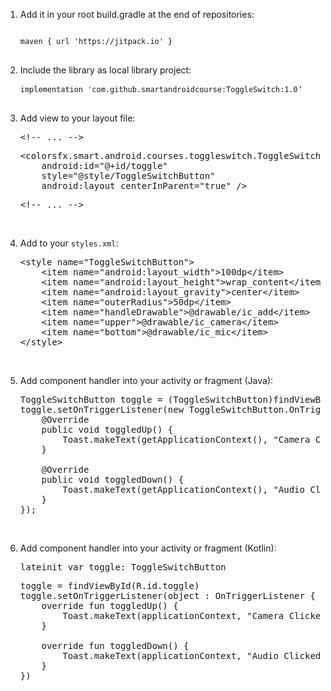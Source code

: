 <ol dir="auto">
<li>
<p dir="auto">Add it in your root build.gradle at the end of repositories:</p>
<div class="highlight highlight-source-groovy notranslate position-relative overflow-auto" dir="auto">
<pre><code class=" kode  language-css"></code></pre>
<pre class="kode language-css code-toolbar"><code class=" kode language-css"><span class="token selector">maven</span> <span class="token punctuation">{</span> url <span class="token string">'https://jitpack.io'</span> <span class="token punctuation">}<br /></span></code><code id="depCodeGradle" class=" kode  language-css"></code><span class="pl-s"><span class="pl-pds"><br /></span></span></pre>
</div>
</li>
<li>
<p dir="auto">Include the library as local library project:</p>
<div class="highlight highlight-source-groovy notranslate position-relative overflow-auto" dir="auto">
<pre><code id="depCodeGradle" class=" kode  language-css">implementation <span class="token string">'com.github.smartandroidcourse:ToggleSwitch:1.0</span></code><span class="pl-s"><span class="pl-pds">'<br /><br /></span></span></pre>
</div>
</li>
<li>
<p dir="auto">Add view to your layout file:</p>
<div class="highlight highlight-text-xml notranslate position-relative overflow-auto" dir="auto">
<pre><span class="pl-c"><span class="pl-c">&lt;!--</span> ... <span class="pl-c">--&gt;</span></span></pre>
<pre>&lt;colorsfx.smart.android.courses.toggleswitch.ToggleSwitchButton<br />    android:id="@+id/toggle"<br />    style="@style/ToggleSwitchButton"<br />    android:layout_centerInParent="true" /&gt;</pre>
<pre><span class="pl-c"><span class="pl-c">&lt;!--</span> ... <span class="pl-c">--&gt;</span></span></pre>
<div class="zeroclipboard-container position-absolute right-0 top-0">&nbsp;</div>
</div>
</li>
<li>
<p dir="auto">Add to your <code>styles.xml</code>:</p>
<div class="highlight highlight-text-xml notranslate position-relative overflow-auto" dir="auto">
<pre>&lt;style name="ToggleSwitchButton"&gt;<br />    &lt;item name="android:layout_width"&gt;100dp&lt;/item&gt;<br />    &lt;item name="android:layout_height"&gt;wrap_content&lt;/item&gt;<br />    &lt;item name="android:layout_gravity"&gt;center&lt;/item&gt;<br />    &lt;item name="outerRadius"&gt;50dp&lt;/item&gt;<br />    &lt;item name="handleDrawable"&gt;@drawable/ic_add&lt;/item&gt;<br />    &lt;item name="upper"&gt;@drawable/ic_camera&lt;/item&gt;<br />    &lt;item name="bottom"&gt;@drawable/ic_mic&lt;/item&gt;<br />&lt;/style&gt;</pre>
<div class="zeroclipboard-container position-absolute right-0 top-0">&nbsp;</div>
</div>
</li>
<li>
<p dir="auto">Add component handler into your activity or fragment (Java):</p>
<div class="highlight highlight-source-java notranslate position-relative overflow-auto" dir="auto">
<pre>ToggleSwitchButton toggle = (ToggleSwitchButton)findViewById(R.id.toggle);<br />toggle.setOnTriggerListener(new ToggleSwitchButton.OnTriggerListener() {<br />    @Override<br />    public void toggledUp() {<br />        Toast.makeText(getApplicationContext(), "Camera Clicked", Toast.LENGTH_SHORT).show();<br />    }<br /><br />    @Override<br />    public void toggledDown() {<br />        Toast.makeText(getApplicationContext(), "Audio Clicked", Toast.LENGTH_SHORT).show();<br />    }<br />});</pre>
<div class="zeroclipboard-container position-absolute right-0 top-0">&nbsp;</div>
</div>
</li>
<li>
<p dir="auto">Add component handler into your activity or fragment (Kotlin):</p>
<div class="highlight highlight-source-java notranslate position-relative overflow-auto" dir="auto">
<pre>lateinit var toggle: ToggleSwitchButton</pre>
<pre>toggle = findViewById(R.id.toggle)<br />toggle.setOnTriggerListener(object : OnTriggerListener {<br />    override fun toggledUp() {<br />        Toast.makeText(applicationContext, "Camera Clicked", Toast.LENGTH_SHORT).show()<br />    }<br /><br />    override fun toggledDown() {<br />        Toast.makeText(applicationContext, "Audio Clicked", Toast.LENGTH_SHORT).show()<br />    }<br />})</pre>
<div class="zeroclipboard-container position-absolute right-0 top-0">&nbsp;</div>
</div>
</li>
</ol>
